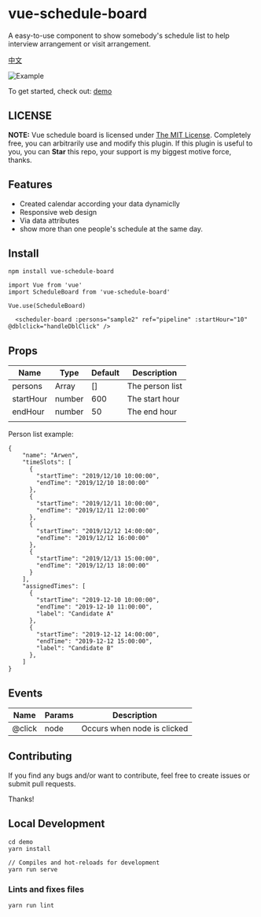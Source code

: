 # vue-schedule-board

A easy-to-use component to show somebody's schedule list to help interview arrangement or visit arrangement.


[中文](/doc/cn.md)

![Example](https://github.com/jinfang134/vue-schedule-board/blob/master/resources/sample.png?raw=true)


To get started, check out:
[demo](https://jinfang134.github.io/vue-schedule-board/)

## LICENSE

**NOTE:** Vue schedule board is licensed under [The MIT License](https://github.com/jinfang134/vue-pipeline/blob/master/LICENSE). Completely free, you can arbitrarily use and modify this plugin. If this plugin is useful to you, you can **Star** this repo, your support is my biggest motive force, thanks.


## Features

* Created calendar according your data dynamiclly
* Responsive web design
* Via data attributes
* show more than one people's schedule at the same day.


## Install

```
npm install vue-schedule-board
```

```
import Vue from 'vue'
import ScheduleBoard from 'vue-schedule-board'

Vue.use(ScheduleBoard)

```
```
  <scheduler-board :persons="sample2" ref="pipeline" :startHour="10" @dblclick="handleDblClick" />
```

## Props

| Name      | Type    | Default | Description                                          |
| --------- | ------- | ------- | ---------------------------------------------------- |
| persons     | Array  | []    | The person list                             |
| startHour    | number  | 600     | The start hour                                               |
| endHour         | number  | 50      | The end hour                         |
|           |         |         |                                                      |

Person list example:

```
{
    "name": "Arwen",
    "timeSlots": [
      {
        "startTime": "2019/12/10 10:00:00",
        "endTime": "2019/12/10 18:00:00"
      },
      {
        "startTime": "2019/12/11 10:00:00",
        "endTime": "2019/12/11 12:00:00"
      },
      {
        "startTime": "2019/12/12 14:00:00",
        "endTime": "2019/12/12 16:00:00"
      },
      {
        "startTime": "2019/12/13 15:00:00",
        "endTime": "2019/12/13 18:00:00"
      }
    ],
    "assignedTimes": [
      {
        "startTime": "2019-12-10 10:00:00",
        "endTime": "2019-12-10 11:00:00",
        "label": "Candidate A"
      },
      {
        "startTime": "2019-12-12 14:00:00",
        "endTime": "2019-12-12 15:00:00",
        "label": "Candidate B"
      },
    ]
}

```

## Events

| Name   | Params | Description                 |
| ------ | ------ | --------------------------- |
| @click | node   | Occurs when node is clicked |



## Contributing

If you find any bugs and/or want to contribute, feel free to create issues or submit pull requests.

Thanks!

## Local Development
```
cd demo
yarn install

// Compiles and hot-reloads for development
yarn run serve
```


### Lints and fixes files
```
yarn run lint
```
